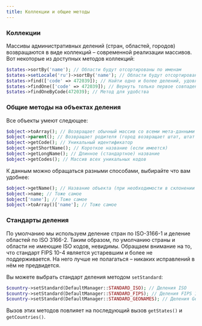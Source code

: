 ```yaml
---
title: Коллекции и общие методы
---
```


### Коллекции

Массивы административных делений (стран, областей, городов) возвращаются в виде коллекций – современной
реализации массивов. Вот некоторые из доступных методов коллекций:

```php
$states->sortBy('name'); // Области будут отсортированы по именам
$states->setLocale('ru')->sortBy('name'); // Области будут отсортированы по русским именам
$states->find(['code' => 472039]); // Найти одно и более делений, удовлетворяющих условиям 
$states->findOne(['code' => 472039]); // Вернуть только первое совпадение
$states->findOneByCode(472039); // Метод для удобства
```

### Общие методы на объектах деления

Все объекты умеют следющее:
```php
$object->toArray(); // Возвращает обычный массив со всеми мета-данными
$object->parent(); // Возвращает родителя (город возвращает штат, штат возвращает страну)
$object->getCode(); // Уникальный идентификатор
$object->getShortName(); // Короткое название (если имеется)
$object->getLongName(); // Длинное (стандартное) название
$object->getCodes(); // Массив всех уникальных кодов
```

К данным можно обращаться разными способами, выбирайте что вам удобнее:
```php
$object->getName(); // Название объекта (при необходимости в склонении и укороченное)
$object->name; // Тоже самое
$object['name']; // Тоже самое
$object->toArray()['name']; // Тоже самое
```

### Стандарты деления

По умолчанию мы используем деление стран по ISO-3166-1 и деление областей по ISO 3166-2. 
Таким образом, по умолчанию страны и области не имеющие ISO кодов, невидимы.
Обращаем внимание на то, что стандарт FIPS 10-4 является устаревшим и более не поддерживается.
На него лучше не полагаться – никаких исправлений в нём не предвидется.

Вы можете выбрать стандарт деления методом ```setStandard```:

```php
$country->setStandard(DefaultManager::STANDARD_ISO); // Деления ISO 
$country->setStandard(DefaultManager::STANDARD_FIPS); // Деления FIPS 10-4
$country->setStandard(DefaultManager::STANDARD_GEONAMES); // Деления Geonames
```

Вызов этих методов повлияет на последующий вызов ```getStates()``` и ```getCountries()```.